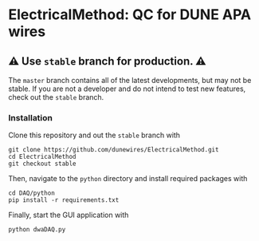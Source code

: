 # ElectricalMethod: QC for DUNE APA wires

## ⚠️ Use `stable` branch for production. ⚠️ 
The `master` branch contains all of the latest developments, but may not be stable. If you are not a developer and do not intend to test new features, check out the `stable` branch.
### Installation 

Clone this repository and out the `stable` branch with 
```
git clone https://github.com/dunewires/ElectricalMethod.git
cd ElectricalMethod
git checkout stable
```
Then, navigate to the `python` directory and install required packages with
```
cd DAQ/python
pip install -r requirements.txt
```
Finally, start the GUI application with
```
python dwaDAQ.py
```
